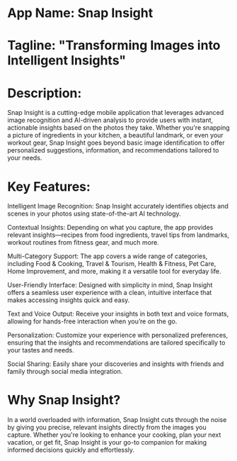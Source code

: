 # App Name: Snap Insight

# Tagline: "Transforming Images into Intelligent Insights"

# Description:
Snap Insight is a cutting-edge mobile application that leverages advanced image recognition and AI-driven analysis to provide users with instant, actionable insights based on the photos they take. Whether you're snapping a picture of ingredients in your kitchen, a beautiful landmark, or even your workout gear, Snap Insight goes beyond basic image identification to offer personalized suggestions, information, and recommendations tailored to your needs.

# Key Features:
Intelligent Image Recognition: Snap Insight accurately identifies objects and scenes in your photos using state-of-the-art AI technology.

Contextual Insights: Depending on what you capture, the app provides relevant insights—recipes from food ingredients, travel tips from landmarks, workout routines from fitness gear, and much more.

Multi-Category Support: The app covers a wide range of categories, including Food & Cooking, Travel & Tourism, Health & Fitness, Pet Care, Home Improvement, and more, making it a versatile tool for everyday life.

User-Friendly Interface: Designed with simplicity in mind, Snap Insight offers a seamless user experience with a clean, intuitive interface that makes accessing insights quick and easy.

Text and Voice Output: Receive your insights in both text and voice formats, allowing for hands-free interaction when you’re on the go.

Personalization: Customize your experience with personalized preferences, ensuring that the insights and recommendations are tailored specifically to your tastes and needs.

Social Sharing: Easily share your discoveries and insights with friends and family through social media integration.

# Why Snap Insight?
In a world overloaded with information, Snap Insight cuts through the noise by giving you precise, relevant insights directly from the images you capture. Whether you're looking to enhance your cooking, plan your next vacation, or get fit, Snap Insight is your go-to companion for making informed decisions quickly and effortlessly.
